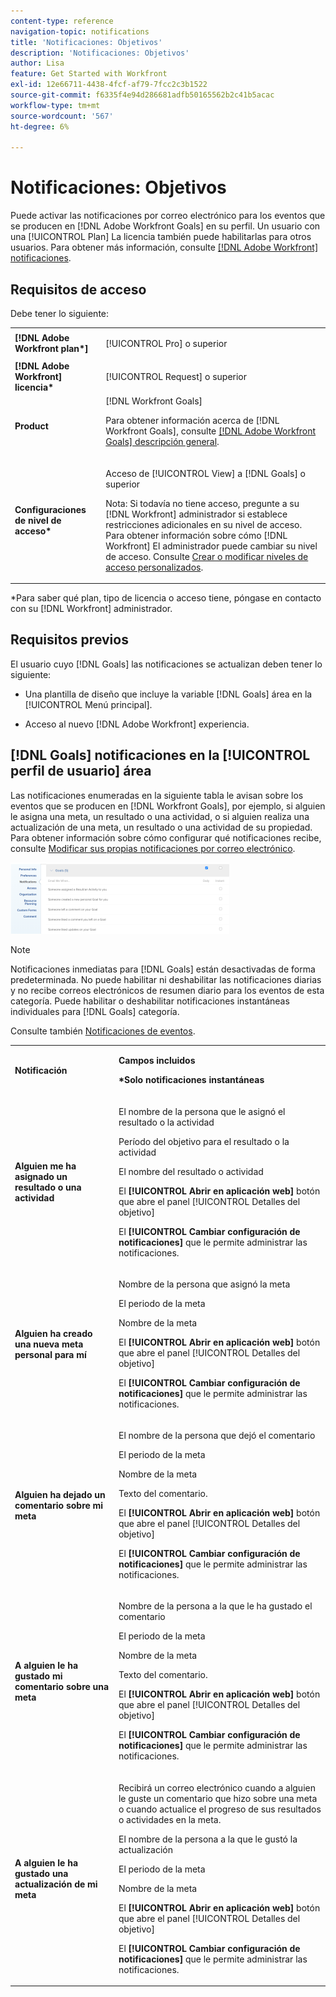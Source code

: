```yaml
---
content-type: reference
navigation-topic: notifications
title: 'Notificaciones: Objetivos'
description: 'Notificaciones: Objetivos'
author: Lisa
feature: Get Started with Workfront
exl-id: 12e66711-4438-4fcf-af79-7fcc2c3b1522
source-git-commit: f6335f4e94d286681adfb50165562b2c41b5acac
workflow-type: tm+mt
source-wordcount: '567'
ht-degree: 6%

---
```


# Notificaciones: Objetivos

Puede activar las notificaciones por correo electrónico para los eventos que se producen en [!DNL Adobe Workfront Goals] en su perfil. Un usuario con una [!UICONTROL Plan] La licencia también puede habilitarlas para otros usuarios. Para obtener más información, consulte [[!DNL Adobe Workfront] notificaciones](../../workfront-basics/using-notifications/wf-notifications.md).

## Requisitos de acceso

<!--
<p data-mc-conditions="QuicksilverOrClassic.Draft mode">(NOTE: because there are conditions for who sees this, I added this from the How To articles/ template although this is not a How To. But I like the format, so I thought keeping it consistent might help users. We may decide to update this when we have access and prereq for overview-type articles)</p>
-->

Debe tener lo siguiente:

<table style="table-layout:auto"> 
 <col> 
 <col> 
 <tbody> 
  <tr> 
   <td role="rowheader"><strong>[!DNL Adobe Workfront plan*]</strong></td> 
   <td> <p>[!UICONTROL Pro] o superior</p> </td> 
  </tr> 
  <tr> 
   <td role="rowheader"><strong>[!DNL Adobe Workfront] licencia*</strong></td> 
   <td> <p>[!UICONTROL Request] o superior</p> </td> 
  </tr> 
  <tr> 
   <td role="rowheader"><strong>Product</strong></td> 
   <td>[!DNL Workfront Goals] <p>Para obtener información acerca de [!DNL Workfront Goals], consulte <a href="../../workfront-goals/goal-management/wf-goals-overview.md" class="MCXref xref">[!DNL Adobe Workfront Goals] descripción general</a>.</p> </td> 
  </tr> 
  <tr> 
   <td role="rowheader"><strong>Configuraciones de nivel de acceso*</strong></td> 
   <td> <p>Acceso de [!UICONTROL View] a [!DNL Goals] o superior</p> <p>Nota: Si todavía no tiene acceso, pregunte a su [!DNL Workfront] administrador si establece restricciones adicionales en su nivel de acceso. Para obtener información sobre cómo [!DNL Workfront] El administrador puede cambiar su nivel de acceso. Consulte <a href="../../administration-and-setup/add-users/configure-and-grant-access/create-modify-access-levels.md" class="MCXref xref">Crear o modificar niveles de acceso personalizados</a>.</p> </td> 
  </tr> <!--
   <tr data-mc-conditions="QuicksilverOrClassic.Draft mode"> 
    <td role="rowheader">Object permissions</td> 
    <td> <p>[Insert permissions needed]</p> <p>For information on requesting additional access, see <a href="../../workfront-basics/grant-and-request-access-to-objects/request-access.md" class="MCXref xref">Request access to objects </a>.</p> </td> 
   </tr>
  --> 
 </tbody> 
</table>

&#42;Para saber qué plan, tipo de licencia o acceso tiene, póngase en contacto con su [!DNL Workfront] administrador.

## Requisitos previos

El usuario cuyo [!DNL Goals] las notificaciones se actualizan deben tener lo siguiente:

* Una plantilla de diseño que incluye la variable [!DNL Goals] área en la [!UICONTROL Menú principal].
* Acceso al nuevo [!DNL Adobe Workfront] experiencia.

  <!--
  <MadCap:conditionalText data-mc-conditions="QuicksilverOrClassic.Draft mode">
  (NOTE: we need this here because you can see these notifications from Classic)
  </MadCap:conditionalText>
  -->

## [!DNL Goals] notificaciones en la [!UICONTROL perfil de usuario] área

Las notificaciones enumeradas en la siguiente tabla le avisan sobre los eventos que se producen en [!DNL Workfront Goals], por ejemplo, si alguien le asigna una meta, un resultado o una actividad, o si alguien realiza una actualización de una meta, un resultado o una actividad de su propiedad. Para obtener información sobre cómo configurar qué notificaciones recibe, consulte [Modificar sus propias notificaciones por correo electrónico](../../workfront-basics/using-notifications/activate-or-deactivate-your-own-event-notifications.md).

![](assets/goals-notifications-preferences-350x114.png)

>[!NOTE]
>
>Notificaciones inmediatas para [!DNL Goals] están desactivadas de forma predeterminada. No puede habilitar ni deshabilitar las notificaciones diarias y no recibe correos electrónicos de resumen diario para los eventos de esta categoría. Puede habilitar o deshabilitar notificaciones instantáneas individuales para [!DNL Goals] categoría.

Consulte también [Notificaciones de eventos](../../workfront-basics/using-notifications/event-notifications.md).

<table style="table-layout:auto"> 
 <col> 
 <col> 
 <tbody> 
  <tr> 
   <td><strong>Notificación</strong></td> 
   <td> <p><strong>Campos incluidos</strong> </p> <p><strong>*Solo notificaciones instantáneas</strong></p> </td> 
  </tr> 
  <tr> 
   <td><strong>Alguien me ha asignado un resultado o una actividad</strong></td> 
   <td> <p>El nombre de la persona que le asignó el resultado o la actividad</p> <p>Período del objetivo para el resultado o la actividad</p> <p>El nombre del resultado o actividad</p> <p>El <strong>[!UICONTROL Abrir en aplicación web]</strong> botón que abre el panel [!UICONTROL Detalles del objetivo]</p> <p>El <strong>[!UICONTROL Cambiar configuración de notificaciones]</strong> que le permite administrar las notificaciones.</p> </td> 
  </tr> 
  <tr> 
   <td><strong>Alguien ha creado una nueva meta personal para mí</strong> </td> 
   <td> <p>Nombre de la persona que asignó la meta</p> <p>El periodo de la meta</p> <p>Nombre de la meta</p> <p>El <strong>[!UICONTROL Abrir en aplicación web]</strong> botón que abre el panel [!UICONTROL Detalles del objetivo]</p> <p>El <strong>[!UICONTROL Cambiar configuración de notificaciones]</strong> que le permite administrar las notificaciones.</p> </td> 
  </tr> 
  <tr> 
   <td><strong>Alguien ha dejado un comentario sobre mi meta</strong></td> 
   <td> <p>El nombre de la persona que dejó el comentario</p> <p>El periodo de la meta </p> <p>Nombre de la meta</p> <p>Texto del comentario.</p> <p>El <strong>[!UICONTROL Abrir en aplicación web]</strong> botón que abre el panel [!UICONTROL Detalles del objetivo]</p> <p>El <strong>[!UICONTROL Cambiar configuración de notificaciones]</strong> que le permite administrar las notificaciones.</p> </td> 
  </tr> 
  <tr> 
   <td><strong>A alguien le ha gustado mi comentario sobre una meta</strong></td> 
   <td> <p>Nombre de la persona a la que le ha gustado el comentario</p> <p>El periodo de la meta </p> <p>Nombre de la meta</p> <p>Texto del comentario. </p> <p>El <strong>[!UICONTROL Abrir en aplicación web]</strong> botón que abre el panel [!UICONTROL Detalles del objetivo]</p> <p>El <strong>[!UICONTROL Cambiar configuración de notificaciones]</strong> que le permite administrar las notificaciones.</p> </td> 
  </tr> 
  <tr> 
   <td><strong>A alguien le ha gustado una actualización de mi meta</strong></td> 
   <td> <p>Recibirá un correo electrónico cuando a alguien le guste un comentario que hizo sobre una meta o cuando actualice el progreso de sus resultados o actividades en la meta. </p> <p>El nombre de la persona a la que le gustó la actualización</p> <p>El periodo de la meta </p> <p>Nombre de la meta</p> <p>El <strong>[!UICONTROL Abrir en aplicación web]</strong> botón que abre el panel [!UICONTROL Detalles del objetivo]</p> <p>El <strong>[!UICONTROL Cambiar configuración de notificaciones]</strong> que le permite administrar las notificaciones.</p> </td> 
  </tr> 
 </tbody> 
</table>

<!--
NOTE FOR NAME OF GOAL IN LAST TABLE CELL: check this. Is this true? Didn't triggger when this was written; add anything else? Maybe the type of the update is mentioned?!
-->
